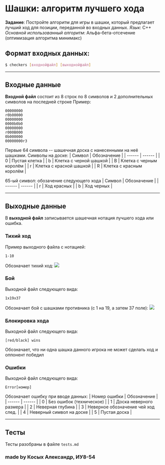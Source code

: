 # Шашки: алгоритм лучшего хода
**Задание**: Постройте алгоритм для игры в шашки, который предлагает лучший ход
для позиции, переданной во входных данных.
*Язык*: С++ 
*Основной использованный алгоритм*: Альфа-бета-отсечение (оптимизация алгоритма минимакс)

## Формат входных данных:
```sh
$ checkers [входнойфайл] [выходнойфайл]
```
***
## Входные данные
**Входной файл** состоит из 8 строк по 8 символов и 2 дополнительных символов на последней строке
Пример:
```
00000000
r0b00000
00000000
0000b0b0
00000000
r000B000
0b000000
00000000r3
```
Первые 64 символа -- шашечная доска с нанесенными на неё шашками. Символы на доске:
| Символ | Обозначение |
| ------ | ------ |
| 0 | Пустая клетка |
| b | Клетка с черной шашкой |
| B | Клетка с черным королём |
| r | Клетка с красной шашкой |
| R | Клетка с красным королём |

65-ый символ: обозачение следующего хода
| Символ | Обозначение |
| ------ | ------ |
| r | Ход красных |
| b | Ход черных |
***
## Выходные данные
В **выходной файл** записывается шашечная нотация лучшего хода или ошибка.
### Тихий ход
Пример выходного файла с нотацией:
```
1-10
```
Обозначает тихий ход:
![](https://i.imgur.com/JraSd4V.png)
### Бой
Выходной файл следующего вида:
```
1x19x37
```
Обозначает бой с шашками противника (с 1 на 19, а затем 37 поле):
![](https://i.imgur.com/2WwDggD.png)
### Блокировка хода
Выходной файл следующего вида:
```
[red/black] wins
```
Обозначает, что ни одна шашка данного игрока не может сделать ход и оппонент победил
### Ошибки
Выходной файл следующего вида:
```
Error[номер]
```
Обозначает ошибку при вводе данных:
| Номер ошибки | Обозначение |
| ------ | ------ |
| 0 | Без ошибок (техническое) |
| 1 | Доска неверного размера |
| 2 | Неверная глубина |
| 3 | Неверное обозначение чей ход след. |
| 4 | Неверный символ на доске |
| 5 | Пустая доска |

***
## Тесты
Тесты разобраны в файле `tests.md`
### made by Косых Александр, ИУ8-54
